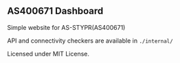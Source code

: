 ## AS400671 Dashboard

Simple website for AS-STYPR(AS400671)

API and connectivity checkers are available in `./internal/`

Licensed under MIT License.


